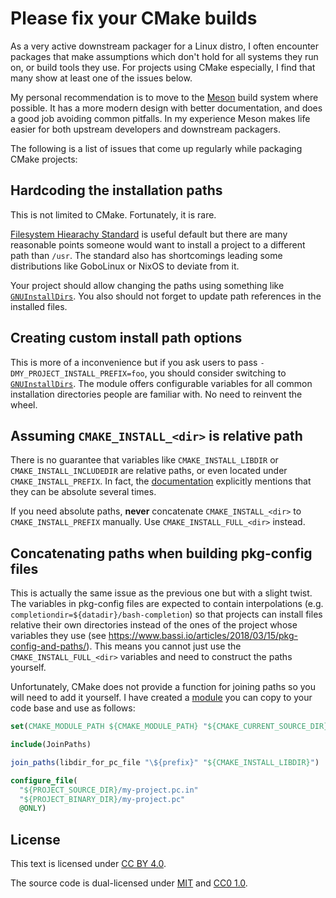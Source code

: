 # Please fix your CMake builds

As a very active downstream packager for a Linux distro, I often encounter packages that make assumptions which don't hold for all systems they run on, or build tools they use. For projects using CMake especially, I find that many show at least one of the issues below.

My personal recommendation is to move to the [Meson](https://mesonbuild.com/) build system where possible. It has a more modern design with better documentation, and does a good job avoiding common pitfalls. In my experience Meson makes life easier for both upstream developers and downstream packagers.

The following is a list of issues that come up regularly while packaging CMake projects:

## Hardcoding the installation paths

This is not limited to CMake. Fortunately, it is rare.

[Filesystem Hiearachy Standard](https://en.wikipedia.org/wiki/Filesystem_Hierarchy_Standard) is useful default but there are many reasonable points someone would want to install a project to a different path than `/usr`. The standard also has shortcomings leading some distributions like GoboLinux or NixOS to deviate from it.

Your project should allow changing the paths using something like [`GNUInstallDirs`](https://cmake.org/cmake/help/latest/module/GNUInstallDirs.html). You also should not forget to update path references in the installed files.


## Creating custom install path options

This is more of a inconvenience but if you ask users to pass `-DMY_PROJECT_INSTALL_PREFIX=foo`, you should consider switching to [`GNUInstallDirs`](https://cmake.org/cmake/help/latest/module/GNUInstallDirs.html). The module offers configurable variables for all common installation directories people are familiar with. No need to reinvent the wheel.


## Assuming `CMAKE_INSTALL_<dir>` is relative path

There is no guarantee that variables like `CMAKE_INSTALL_LIBDIR` or `CMAKE_INSTALL_INCLUDEDIR` are relative paths, or even located under `CMAKE_INSTALL_PREFIX`. In fact, the [documentation](https://cmake.org/cmake/help/latest/module/GNUInstallDirs.html) explicitly mentions that they can be absolute several times.

If you need absolute paths, **never** concatenate `CMAKE_INSTALL_<dir>` to `CMAKE_INSTALL_PREFIX` manually. Use `CMAKE_INSTALL_FULL_<dir>` instead.


## Concatenating paths when building pkg-config files

This is actually the same issue as the previous one but with a slight twist. The variables in pkg-config files are expected to contain interpolations (e.g. `completiondir=${datadir}/bash-completion`) so that projects can install files relative their own directories instead of the ones of the project whose variables they use (see https://www.bassi.io/articles/2018/03/15/pkg-config-and-paths/). This means you cannot just use the `CMAKE_INSTALL_FULL_<dir>` variables and need to construct the paths yourself.

Unfortunately, CMake does not provide a function for joining paths so you will need to add it yourself. I have created a [module](CMakeScripts/JoinPaths.cmake) you can copy to your code base and use as follows:

```cmake
set(CMAKE_MODULE_PATH ${CMAKE_MODULE_PATH} "${CMAKE_CURRENT_SOURCE_DIR}/CMakeScripts")

include(JoinPaths)

join_paths(libdir_for_pc_file "\${prefix}" "${CMAKE_INSTALL_LIBDIR}")

configure_file(
  "${PROJECT_SOURCE_DIR}/my-project.pc.in"
  "${PROJECT_BINARY_DIR}/my-project.pc"
  @ONLY)
```


## License

This text is licensed under [CC BY 4.0](https://creativecommons.org/licenses/by/4.0/).

The source code is dual-licensed under [MIT](LICENSE.md) and [CC0 1.0](https://creativecommons.org/publicdomain/zero/1.0/).

